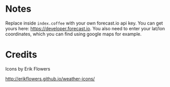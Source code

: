 # Notes

Replace <api-key> inside `index.coffee` with your own forecast.io api key. You can get yours here: https://developer.forecast.io. You also need to enter your lat/lon coordinates, which you can find using google maps for example.


# Credits

Icons by Erik Flowers

http://erikflowers.github.io/weather-icons/
